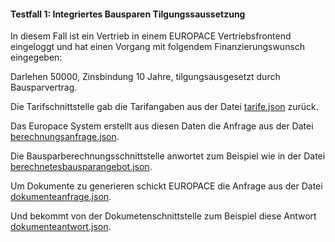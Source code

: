 

#### Testfall 1: Integriertes Bausparen Tilgungssaussetzung

In diesem Fall ist ein Vertrieb in einem EUROPACE Vertriebsfrontend eingeloggt und
hat einen Vorgang mit folgendem Finanzierungswunsch eingegeben:

Darlehen 50000, Zinsbindung 10 Jahre, tilgungsausgesetzt durch Bausparvertrag.

Die Tarifschnittstelle gab die Tarifangaben aus der Datei [tarife.json](tarife.json) zurück.

Das Europace System erstellt aus diesen Daten die Anfrage aus der Datei [berechnungsanfrage.json](berechnungsanfrage.json).

Die Bausparberechnungsschnittstelle anwortet zum Beispiel wie in der Datei [berechnetesbausparangebot.json](berechnetesbausparangebot.json).

Um Dokumente zu generieren schickt EUROPACE die Anfrage aus der Datei [dokumenteanfrage.json](dokumenteanfrage.json).
 
Und bekommt von der Dokumetenschnittstelle zum Beispiel diese Antwort [dokumenteantwort.json](dokumenteantwort.json).